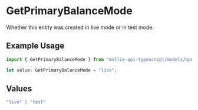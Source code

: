 # GetPrimaryBalanceMode

Whether this entity was created in live mode or in test mode.

## Example Usage

```typescript
import { GetPrimaryBalanceMode } from "mollie-api-typescript/models/operations";

let value: GetPrimaryBalanceMode = "live";
```

## Values

```typescript
"live" | "test"
```